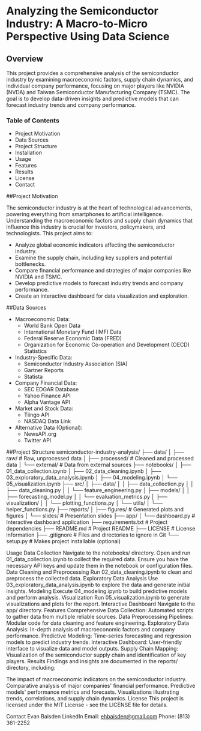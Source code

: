 # Analyzing the Semiconductor Industry: A Macro-to-Micro Perspective Using Data Science

## Overview

This project provides a comprehensive analysis of the semiconductor industry by examining macroeconomic factors, supply chain dynamics, and individual company performance, focusing on major players like NVIDIA (NVDA) and Taiwan Semiconductor Manufacturing Company (TSMC). The goal is to develop data-driven insights and predictive models that can forecast industry trends and company performance.

### Table of Contents

- Project Motivation
- Data Sources
- Project Structure
- Installation
- Usage
- Features
- Results
- License
- Contact

##Project Motivation

The semiconductor industry is at the heart of technological advancements, powering everything from smartphones to artificial intelligence. Understanding the macroeconomic factors and supply chain dynamics that influence this industry is crucial for investors, policymakers, and technologists. This project aims to:

- Analyze global economic indicators affecting the semiconductor industry.
- Examine the supply chain, including key suppliers and potential bottlenecks.
- Compare financial performance and strategies of major companies like NVIDIA and TSMC.
- Develop predictive models to forecast industry trends and company performance.
- Create an interactive dashboard for data visualization and exploration.

##Data Sources

- Macroeconomic Data:
  - World Bank Open Data
  - International Monetary Fund (IMF) Data
  - Federal Reserve Economic Data (FRED)
  - Organization for Economic Co-operation and Development (OECD) Statistics
- Industry-Specific Data:
  - Semiconductor Industry Association (SIA)
  - Gartner Reports
  - Statista
- Company Financial Data:
  - SEC EDGAR Database
  - Yahoo Finance API
  - Alpha Vantage API
- Market and Stock Data:
  - Tiingo API
  - NASDAQ Data Link
- Alternative Data (Optional):
  - NewsAPI.org
  - Twitter API

##Project Structure
semiconductor-industry-analysis/
├── data/
│   ├── raw/                  # Raw, unprocessed data
│   ├── processed/            # Cleaned and processed data
│   └── external/             # Data from external sources
├── notebooks/
│   ├── 01_data_collection.ipynb
│   ├── 02_data_cleaning.ipynb
│   ├── 03_exploratory_data_analysis.ipynb
│   ├── 04_modeling.ipynb
│   └── 05_visualization.ipynb
├── src/
│   ├── data/
│   │   ├── data_collection.py
│   │   ├── data_cleaning.py
│   │   └── feature_engineering.py
│   ├── models/
│   │   ├── forecasting_model.py
│   │   └── evaluation_metrics.py
│   ├── visualization/
│   │   └── plotting_functions.py
│   └── utils/
│       └── helper_functions.py
├── reports/
│   ├── figures/              # Generated plots and figures
│   └── slides/               # Presentation slides
├── app/
│   └── dashboard.py          # Interactive dashboard application
├── requirements.txt          # Project dependencies
├── README.md                 # Project README
├── LICENSE                   # License information
├── .gitignore                # Files and directories to ignore in Git
└── setup.py                  # Makes project installable (optional)

Usage
Data Collection
Navigate to the notebooks/ directory.
Open and run 01_data_collection.ipynb to collect the required data.
Ensure you have the necessary API keys and update them in the notebook or configuration files.
Data Cleaning and Preprocessing
Run 02_data_cleaning.ipynb to clean and preprocess the collected data.
Exploratory Data Analysis
Use 03_exploratory_data_analysis.ipynb to explore the data and generate initial insights.
Modeling
Execute 04_modeling.ipynb to build predictive models and perform analysis.
Visualization
Run 05_visualization.ipynb to generate visualizations and plots for the report.
Interactive Dashboard
Navigate to the app/ directory.
Features
Comprehensive Data Collection: Automated scripts to gather data from multiple reliable sources.
Data Preprocessing Pipelines: Modular code for data cleaning and feature engineering.
Exploratory Data Analysis: In-depth analysis of macroeconomic factors and company performance.
Predictive Modeling: Time-series forecasting and regression models to predict industry trends.
Interactive Dashboard: User-friendly interface to visualize data and model outputs.
Supply Chain Mapping: Visualization of the semiconductor supply chain and identification of key players.
Results
Findings and insights are documented in the reports/ directory, including:

The impact of macroeconomic indicators on the semiconductor industry.
Comparative analysis of major companies' financial performance.
Predictive models' performance metrics and forecasts.
Visualizations illustrating trends, correlations, and supply chain dynamics.
License
This project is licensed under the MIT License - see the LICENSE file for details.

Contact
Evan Baisden
LinkedIn
Email: ehbaisden@gmail.com
Phone: (813) 361-2252
